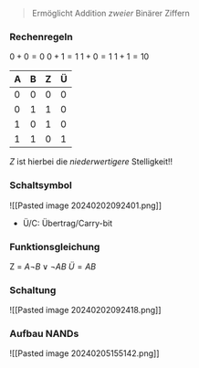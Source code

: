 > Ermöglicht Addition _zweier_ Binärer Ziffern

### Rechenregeln
$0 + 0 = 0$
$0 + 1 = 1$
$1 + 0 = 1$
$1 + 1 = 10$


| A | B | Z | Ü |
| ---- | ---- | ---- | ---- |
| 0 | 0 | 0 | 0 |
| 0 | 1 | 1 | 0 |
| 1 | 0 | 1 | 0 |
| 1 | 1 | 0 | 1 |
$Z$ ist hierbei die _niederwertigere_ Stelligkeit!!

### Schaltsymbol
![[Pasted image 20240202092401.png]]
- Ü/C: Übertrag/Carry-bit
### Funktionsgleichung
Z = $A \lnot B \lor \lnot AB$ 
$Ü = AB$

### Schaltung
![[Pasted image 20240202092418.png]]


### Aufbau NANDs
![[Pasted image 20240205155142.png]]